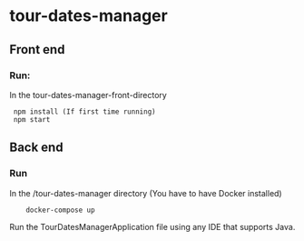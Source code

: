 
# tour-dates-manager

## Front end

### Run:
In the tour-dates-manager-front-directory
```
 npm install (If first time running)
 npm start
```
## Back end

### Run

In the /tour-dates-manager directory (You have to have Docker installed)
```
    docker-compose up
```
Run the TourDatesManagerApplication file using any IDE that supports Java.
